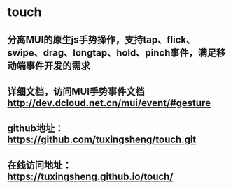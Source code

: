 # touch

## 分离MUI的原生js手势操作，支持tap、flick、swipe、drag、longtap、hold、pinch事件，满足移动端事件开发的需求
## 详细文档，访问MUI手势事件文档 http://dev.dcloud.net.cn/mui/event/#gesture

## github地址：https://github.com/tuxingsheng/touch.git
## 在线访问地址：https://tuxingsheng.github.io/touch/
